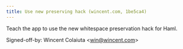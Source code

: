 ```yaml
---
title: Use new preserving hack (wincent.com, 1be5ca4)
---
```


Teach the app to use the new whitespace preservation hack for Haml.

Signed-off-by: Wincent Colaiuta &lt;win@wincent.com&gt;
